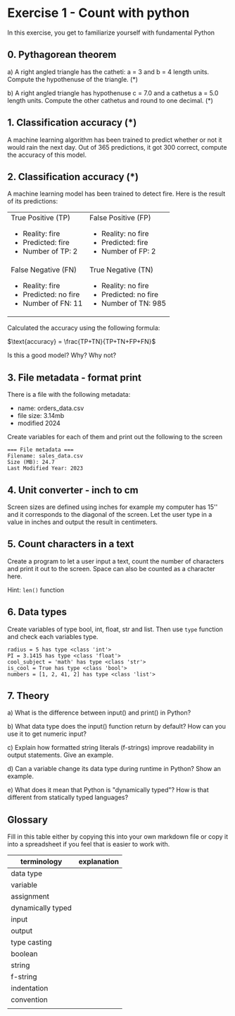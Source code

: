 # Exercise 1 - Count with python

In this exercise, you get to familiarize yourself with fundamental Python

## 0. Pythagorean theorem

a) A right angled triangle has the catheti: a = 3 and b = 4 length units. Compute the hypothenuse of the triangle. (\*)

b) A right angled triangle has hypothenuse c = 7.0 and a cathetus a = 5.0 length units. Compute the other cathetus and round to one decimal. (\*)

## 1. Classification accuracy (\*)

A machine learning algorithm has been trained to predict whether or not it would rain the next day. Out of 365 predictions, it got 300 correct, compute the accuracy of this model.

## 2. Classification accuracy (\*)

A machine learning model has been trained to detect fire. Here is the result of its predictions:

<table>
<tbody>
  <tr>
    <td>True Positive (TP)
      <ul>
        <li>Reality: fire</li>
        <li>Predicted: fire</li>
        <li>Number of TP: 2</li>
      </ul>
    </td>
    <td>False Positive (FP)
      <ul>
        <li>Reality: no fire</li>
        <li>Predicted: fire</li>
        <li>Number of FP: 2</li>
      </ul>
    </td>
  </tr>

  <tr>
    <td>False Negative (FN)
      <ul>
        <li>Reality: fire</li>
        <li>Predicted: no fire</li>
        <li>Number of FN: 11</li>
      </ul>
    </td>
    <td>True Negative (TN)
      <ul>
        <li>Reality: no fire</li>
        <li>Predicted: no fire</li>
        <li>Number of TN: 985</li>
      </ul>
    </td>
  </tr>
</tbody>
</table>

Calculated the accuracy using the following formula:

$\text{accuracy} = \frac{TP+TN}{TP+TN+FP+FN}$

Is this a good model? Why? Why not?

## 3. File metadata - format print

There is a file with the following metadata:

- name: orders_data.csv
- file size: 3.14mb
- modified 2024

Create variables for each of them and print out the following to the screen

```
=== File metadata ===
Filename: sales_data.csv
Size (MB): 24.7
Last Modified Year: 2023
```

## 4. Unit converter - inch to cm

Screen sizes are defined using inches for example my computer has 15'' and it corresponds to the diagonal of the screen. Let the user type in a value in inches and output the result in centimeters.

## 5. Count characters in a text

Create a program to let a user input a text, count the number of characters and print it out to the screen. Space can also be counted as a character here.

Hint: `len()` function

## 6. Data types

Create variables of type bool, int, float, str and list. Then use `type` function and check each variables type.

```
radius = 5 has type <class 'int'>
PI = 3.1415 has type <class 'float'>
cool_subject = 'math' has type <class 'str'>
is_cool = True has type <class 'bool'>
numbers = [1, 2, 41, 2] has type <class 'list'>
```

## 7. Theory

a) What is the difference between input() and print() in Python?

b) What data type does the input() function return by default? How can you use it to get numeric input?

c) Explain how formatted string literals (f-strings) improve readability in output statements. Give an example.

d) Can a variable change its data type during runtime in Python? Show an example.

e) What does it mean that Python is "dynamically typed"? How is that different from statically typed languages?

## Glossary

Fill in this table either by copying this into your own markdown file or copy it into a spreadsheet if you feel that is easier to work with.

| terminology       | explanation |
| ----------------- | ----------- |
| data type         |             |
| variable          |             |
| assignment        |             |
| dynamically typed |             |
| input             |             |
| output            |             |
| type casting      |             |
| boolean           |             |
| string            |             |
| f-string          |             |
| indentation       |             |
| convention        |             |
|                   |             |

